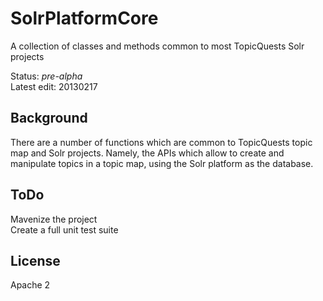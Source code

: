 SolrPlatformCore
================

A collection of classes and methods common to most TopicQuests Solr projects

Status: *pre-alpha*<br/>
Latest edit: 20130217
## Background ##
There are a number of functions which are common to TopicQuests topic map and Solr projects. Namely, the APIs which allow to create and manipulate topics in a topic map, using the Solr platform as the database.

## ToDo ##
Mavenize the project<br/>
Create a full unit test suite

## License ##
Apache 2
